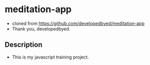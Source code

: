 # meditation-app
- cloned from https://github.com/developedbyed/meditation-app
- Thank you, developedbyed.

## Description
- This is my javascript training project.
